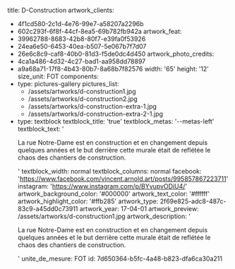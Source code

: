 title: D-Construction
artwork_clients:
  - 4f1cd580-2c1d-4e76-99e7-a58207a2296b
  - 602c293f-6f8f-44cf-8ea5-69b782fb942a
artwork_feat:
  - 39962788-8683-42b8-80f7-e39fa0f53926
  - 24ea6e50-6453-40ea-b507-5e067b7f7d07
  - 26e6c8c9-caf8-40b0-81d3-f5de0dc4d450
artwork_photo_credits:
  - 4ca1a486-4d32-4c27-bad1-aa958dd78897
  - a9a68a71-17f8-4b43-80b7-8a68b7f82576
width: '65'
height: '12'
size_unit: FOT
components:
  -
    type: pictures-gallery
    pictures_list:
      - /assets/artworks/d-construction1.jpg
      - /assets/artworks/d-construction2.jpg
      - /assets/artworks/d-construction-extra-1.jpg
      - /assets/artworks/d-construction-extra-2-1.jpg
  -
    type: textblock
    textblock_title: 'true'
    textblock_metas: '--metas-left'
    textblock_text: '<p>La rue Notre-Dame est en construction et en changement depuis quelques années et le but derrière cette murale était de reflétée le chaos des chantiers de construction.</p>'
    textblock_width: normal
    textblock_columns: normal
facebook: 'https://www.facebook.com/vincent.arnold.art/posts/995857867223711'
instagram: 'https://www.instagram.com/p/BYvupvODiU4/'
artwork_background_color: '#000000'
artwork_text_color: '#ffffff'
artwork_highlight_color: '#ffb285'
artwork_type: 2f69e825-adc8-487c-83c9-a45dd0c73911
artwork_year: 17-04-01
artwork_preview: /assets/artworks/d-construction1.jpg
artwork_description: '<p>La rue Notre-Dame est en construction et en changement depuis quelques années et le but derrière cette murale était de reflétée le chaos des chantiers de construction.</p>'
unite_de_mesure: FOT
id: 7d650364-b5fc-4a48-b823-dfa6ca30a211
